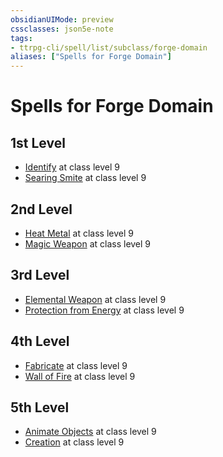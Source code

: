 ```yaml
---
obsidianUIMode: preview
cssclasses: json5e-note
tags:
- ttrpg-cli/spell/list/subclass/forge-domain
aliases: ["Spells for Forge Domain"]
---
```

# Spells for Forge Domain

## 1st Level

- [Identify](identify-xphb "XPHB") at class level 9
- [Searing Smite](searing-smite-xphb "XPHB") at class level 9

## 2nd Level

- [Heat Metal](heat-metal-xphb "XPHB") at class level 9
- [Magic Weapon](magic-weapon-xphb "XPHB") at class level 9

## 3rd Level

- [Elemental Weapon](elemental-weapon-xphb "XPHB") at class level 9
- [Protection from Energy](protection-from-energy-xphb "XPHB") at class level 9

## 4th Level

- [Fabricate](fabricate-xphb "XPHB") at class level 9
- [Wall of Fire](wall-of-fire-xphb "XPHB") at class level 9

## 5th Level

- [Animate Objects](animate-objects-xphb "XPHB") at class level 9
- [Creation](creation-xphb "XPHB") at class level 9